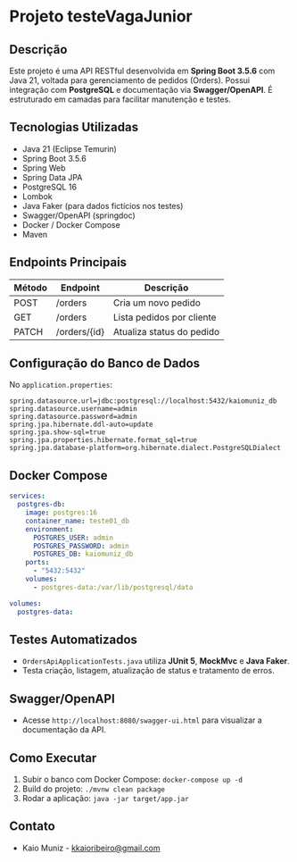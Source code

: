 # Projeto testeVagaJunior

## Descrição
Este projeto é uma API RESTful desenvolvida em **Spring Boot 3.5.6** com Java 21, voltada para gerenciamento de pedidos (Orders). 
Possui integração com **PostgreSQL** e documentação via **Swagger/OpenAPI**. É estruturado em camadas para facilitar manutenção e testes.

## Tecnologias Utilizadas
- Java 21 (Eclipse Temurin)
- Spring Boot 3.5.6
- Spring Web
- Spring Data JPA
- PostgreSQL 16
- Lombok
- Java Faker (para dados fictícios nos testes)
- Swagger/OpenAPI (springdoc)
- Docker / Docker Compose
- Maven


## Endpoints Principais
| Método | Endpoint           | Descrição                    |
|--------|------------------|-------------------------------|
| POST   | /orders           | Cria um novo pedido           |
| GET    | /orders           | Lista pedidos por cliente     |
| PATCH  | /orders/{id}      | Atualiza status do pedido     |

## Configuração do Banco de Dados
No `application.properties`:
```
spring.datasource.url=jdbc:postgresql://localhost:5432/kaiomuniz_db
spring.datasource.username=admin
spring.datasource.password=admin
spring.jpa.hibernate.ddl-auto=update
spring.jpa.show-sql=true
spring.jpa.properties.hibernate.format_sql=true
spring.jpa.database-platform=org.hibernate.dialect.PostgreSQLDialect
```

## Docker Compose
```yaml
services:
  postgres-db:
    image: postgres:16
    container_name: teste01_db
    environment:
      POSTGRES_USER: admin
      POSTGRES_PASSWORD: admin
      POSTGRES_DB: kaiomuniz_db
    ports:
      - "5432:5432"
    volumes:
      - postgres-data:/var/lib/postgresql/data

volumes:
  postgres-data:
```

## Testes Automatizados
- `OrdersApiApplicationTests.java` utiliza **JUnit 5**, **MockMvc** e **Java Faker**.
- Testa criação, listagem, atualização de status e tratamento de erros.

## Swagger/OpenAPI
- Acesse `http://localhost:8080/swagger-ui.html` para visualizar a documentação da API.

## Como Executar
1. Subir o banco com Docker Compose: `docker-compose up -d`
2. Build do projeto: `./mvnw clean package`
3. Rodar a aplicação: `java -jar target/app.jar`

## Contato
- Kaio Muniz - kkaioribeiro@gmail.com

